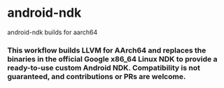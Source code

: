 # android-ndk
android-ndk builds for aarch64



### This workflow builds LLVM for AArch64 and replaces the binaries in the official Google x86_64 Linux NDK to provide a ready-to-use custom Android NDK. Compatibility is not guaranteed, and contributions or PRs are welcome.
